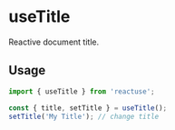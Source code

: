 # useTitle

Reactive document title.

## Usage

```ts
import { useTitle } from 'reactuse';

const { title, setTitle } = useTitle();
setTitle('My Title'); // change title
```
